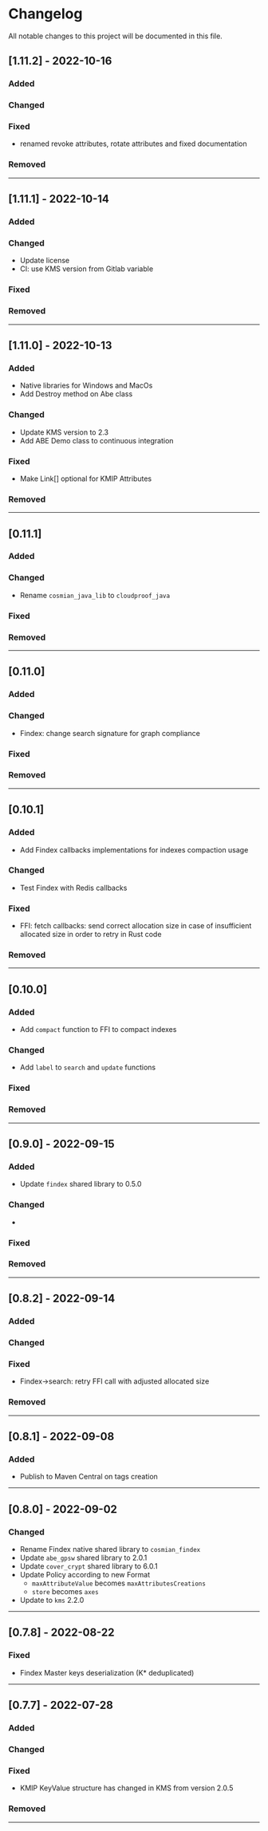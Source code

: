 # Changelog

All notable changes to this project will be documented in this file.

## [1.11.2] - 2022-10-16

### Added

### Changed

### Fixed

- renamed revoke attributes, rotate attributes and fixed documentation

### Removed

---

## [1.11.1] - 2022-10-14

### Added

### Changed

- Update license
- CI: use KMS version from Gitlab variable

### Fixed

### Removed

---

## [1.11.0] - 2022-10-13

### Added

- Native libraries for Windows and MacOs
- Add Destroy method on Abe class

### Changed

- Update KMS version to 2.3
- Add ABE Demo class to continuous integration

### Fixed

- Make Link[] optional for KMIP Attributes

### Removed

---

## [0.11.1]

### Added

### Changed

- Rename `cosmian_java_lib` to `cloudproof_java`

### Fixed

### Removed

---

## [0.11.0]

### Added

### Changed

- Findex: change search signature for graph compliance

### Fixed

### Removed

---

## [0.10.1]

### Added

- Add Findex callbacks implementations for indexes compaction usage

### Changed

- Test Findex with Redis callbacks

### Fixed

- FFI: fetch callbacks: send correct allocation size in case of insufficient allocated size in order to retry in Rust code

### Removed

---

## [0.10.0]

### Added

- Add `compact` function to FFI to compact indexes

### Changed

- Add `label` to `search` and `update` functions

### Fixed

### Removed

---

## [0.9.0] - 2022-09-15

### Added

- Update `findex` shared library to 0.5.0

### Changed

-

### Fixed

### Removed

---

## [0.8.2] - 2022-09-14

### Added

### Changed

### Fixed

- Findex->search: retry FFI call with adjusted allocated size

### Removed

---

## [0.8.1] - 2022-09-08

### Added

- Publish to Maven Central on tags creation

---

## [0.8.0] - 2022-09-02

### Changed

- Rename Findex native shared library to `cosmian_findex`
- Update `abe_gpsw` shared library to 2.0.1
- Update `cover_crypt` shared library to 6.0.1
- Update Policy according to new Format
  - `maxAttributeValue` becomes `maxAttributesCreations`
  - `store` becomes `axes`
- Update to `kms` 2.2.0

---

## [0.7.8] - 2022-08-22

### Fixed

- Findex Master keys deserialization (K\* deduplicated)

---

## [0.7.7] - 2022-07-28

### Added

### Changed

### Fixed

- KMIP KeyValue structure has changed in KMS from version 2.0.5

### Removed

---
